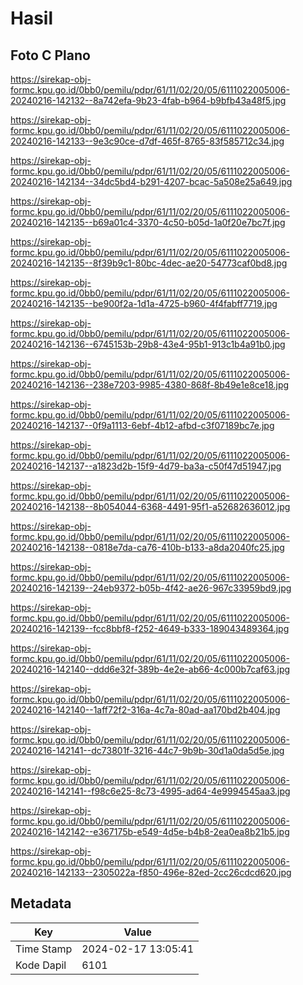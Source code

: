 # Hasil

## Foto C Plano

https://sirekap-obj-formc.kpu.go.id/0bb0/pemilu/pdpr/61/11/02/20/05/6111022005006-20240216-142132--8a742efa-9b23-4fab-b964-b9bfb43a48f5.jpg

https://sirekap-obj-formc.kpu.go.id/0bb0/pemilu/pdpr/61/11/02/20/05/6111022005006-20240216-142133--9e3c90ce-d7df-465f-8765-83f585712c34.jpg

https://sirekap-obj-formc.kpu.go.id/0bb0/pemilu/pdpr/61/11/02/20/05/6111022005006-20240216-142134--34dc5bd4-b291-4207-bcac-5a508e25a649.jpg

https://sirekap-obj-formc.kpu.go.id/0bb0/pemilu/pdpr/61/11/02/20/05/6111022005006-20240216-142135--b69a01c4-3370-4c50-b05d-1a0f20e7bc7f.jpg

https://sirekap-obj-formc.kpu.go.id/0bb0/pemilu/pdpr/61/11/02/20/05/6111022005006-20240216-142135--8f39b9c1-80bc-4dec-ae20-54773caf0bd8.jpg

https://sirekap-obj-formc.kpu.go.id/0bb0/pemilu/pdpr/61/11/02/20/05/6111022005006-20240216-142135--be900f2a-1d1a-4725-b960-4f4fabff7719.jpg

https://sirekap-obj-formc.kpu.go.id/0bb0/pemilu/pdpr/61/11/02/20/05/6111022005006-20240216-142136--6745153b-29b8-43e4-95b1-913c1b4a91b0.jpg

https://sirekap-obj-formc.kpu.go.id/0bb0/pemilu/pdpr/61/11/02/20/05/6111022005006-20240216-142136--238e7203-9985-4380-868f-8b49e1e8ce18.jpg

https://sirekap-obj-formc.kpu.go.id/0bb0/pemilu/pdpr/61/11/02/20/05/6111022005006-20240216-142137--0f9a1113-6ebf-4b12-afbd-c3f07189bc7e.jpg

https://sirekap-obj-formc.kpu.go.id/0bb0/pemilu/pdpr/61/11/02/20/05/6111022005006-20240216-142137--a1823d2b-15f9-4d79-ba3a-c50f47d51947.jpg

https://sirekap-obj-formc.kpu.go.id/0bb0/pemilu/pdpr/61/11/02/20/05/6111022005006-20240216-142138--8b054044-6368-4491-95f1-a52682636012.jpg

https://sirekap-obj-formc.kpu.go.id/0bb0/pemilu/pdpr/61/11/02/20/05/6111022005006-20240216-142138--0818e7da-ca76-410b-b133-a8da2040fc25.jpg

https://sirekap-obj-formc.kpu.go.id/0bb0/pemilu/pdpr/61/11/02/20/05/6111022005006-20240216-142139--24eb9372-b05b-4f42-ae26-967c33959bd9.jpg

https://sirekap-obj-formc.kpu.go.id/0bb0/pemilu/pdpr/61/11/02/20/05/6111022005006-20240216-142139--fcc8bbf8-f252-4649-b333-189043489364.jpg

https://sirekap-obj-formc.kpu.go.id/0bb0/pemilu/pdpr/61/11/02/20/05/6111022005006-20240216-142140--ddd6e32f-389b-4e2e-ab66-4c000b7caf63.jpg

https://sirekap-obj-formc.kpu.go.id/0bb0/pemilu/pdpr/61/11/02/20/05/6111022005006-20240216-142140--1aff72f2-316a-4c7a-80ad-aa170bd2b404.jpg

https://sirekap-obj-formc.kpu.go.id/0bb0/pemilu/pdpr/61/11/02/20/05/6111022005006-20240216-142141--dc73801f-3216-44c7-9b9b-30d1a0da5d5e.jpg

https://sirekap-obj-formc.kpu.go.id/0bb0/pemilu/pdpr/61/11/02/20/05/6111022005006-20240216-142141--f98c6e25-8c73-4995-ad64-4e9994545aa3.jpg

https://sirekap-obj-formc.kpu.go.id/0bb0/pemilu/pdpr/61/11/02/20/05/6111022005006-20240216-142142--e367175b-e549-4d5e-b4b8-2ea0ea8b21b5.jpg

https://sirekap-obj-formc.kpu.go.id/0bb0/pemilu/pdpr/61/11/02/20/05/6111022005006-20240216-142133--2305022a-f850-496e-82ed-2cc26cdcd620.jpg


## Metadata

| Key        | Value               |
| ---------- | ------------------- |
| Time Stamp | 2024-02-17 13:05:41 |
| Kode Dapil | 6101                |



